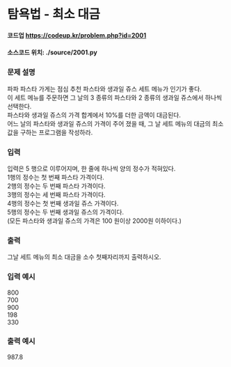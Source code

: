 # 탐욕법 - 최소 대금 
#### 코드업 https://codeup.kr/problem.php?id=2001

#### 소스코드 위치: ./source/2001.py

### 문제 설명       
파파 파스타 가게는 점심 추천 파스타와 생과일 쥬스 세트 메뉴가 인기가 좋다.\
이 세트 메뉴를 주문하면 그 날의 3 종류의 파스타와 2 종류의 생과일 쥬스에서 하나씩 선택한다.\
파스타와 생과일 쥬스의 가격 합계에서 10%를 더한 금액이 대금된다.\
어느 날의 파스타와 생과일 쥬스의 가격이 주어 졌을 때, 그 날 세트 메뉴의 대금의 최소값을 구하는 프로그램을 작성하라.

### 입력
입력은 5 행으로 이루어지며, 한 줄에 하나씩 양의 정수가 적혀있다.\
1행의 정수는 첫 번째 파스타 가격이다.\
2행의 정수는 두 번째 파스타 가격이다.\
3행의 정수는 세 번째 파스타 가격이다.\
4행의 정수는 첫 번째 생과일 쥬스 가격이다.\
5행의 정수는 두 번째 생과일 쥬스의 가격이다.\
(모든 파스타와 생과일 쥬스의 가격은 100 원이상 2000원 이하이다.)

### 출력
그날 세트 메뉴의 최소 대금을 소수 첫째자리까지 출력하시오.

### 입력 예시   
800\
700\
900\
198\
330

### 출력 예시
987.8